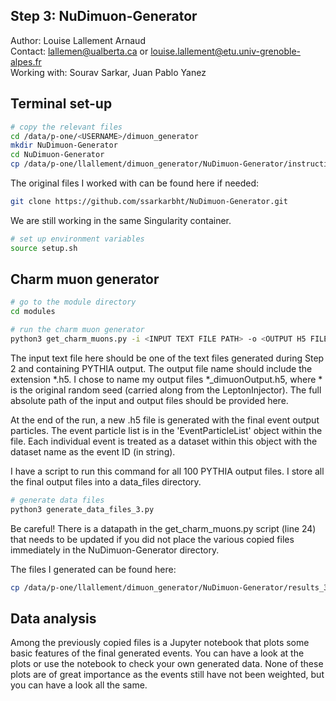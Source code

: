 ## Step 3: NuDimuon-Generator

Author: Louise Lallement Arnaud  
Contact: lallemen@ualberta.ca or louise.lallement@etu.univ-grenoble-alpes.fr  
Working with: Sourav Sarkar, Juan Pablo Yanez

## Terminal set-up

```bash
# copy the relevant files
cd /data/p-one/<USERNAME>/dimuon_generator
mkdir NuDimuon-Generator
cd NuDimuon-Generator
cp /data/p-one/llallement/dimuon_generator/NuDimuon-Generator/instructions_2/*
```

The original files I worked with can be found here if needed:
```bash
git clone https://github.com/ssarkarbht/NuDimuon-Generator.git
```

We are still working in the same Singularity container.

```bash
# set up environment variables
source setup.sh
```

## Charm muon generator

```bash
# go to the module directory
cd modules

# run the charm muon generator
python3 get_charm_muons.py -i <INPUT TEXT FILE PATH> -o <OUTPUT H5 FILE NAME> -m water -s <RANDOM SEED>
```

The input text file here should be one of the text files generated during Step 2 and containing PYTHIA output. The output file name should include the extension *.h5. I chose to name my output files *_dimuonOutput.h5, where * is the original random seed (carried along from the LeptonInjector). The full absolute path of the input and output files should be provided here.

At the end of the run, a new .h5 file is generated with the final event output particles. The event particle list is in the 'EventParticleList' object within the file. Each individual event is treated as a dataset within this object with the dataset name as the event ID (in string).

I have a script to run this command for all 100 PYTHIA output files. I store all the final output files into a data_files directory.

```bash
# generate data files
python3 generate_data_files_3.py
```

Be careful! There is a datapath in the get_charm_muons.py script (line 24) that needs to be updated if you did not place the various copied files immediately in the NuDimuon-Generator directory.

The files I generated can be found here:
```bash
cp /data/p-one/llallement/dimuon_generator/NuDimuon-Generator/results_3/
```

## Data analysis

Among the previously copied files is a Jupyter notebook that plots some basic features of the final generated events. You can have a look at the plots or use the notebook to check your own generated data. None of these plots are of great importance as the events still have not been weighted, but you can have a look all the same.
